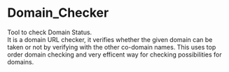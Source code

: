 # Domain_Checker
Tool to check Domain Status.  
It is a domain URL checker, it verifies whether the given domain can be taken or not by verifying with the other co-domain names.
This uses top order domain checking and very efficent way for checking possibilities for domains.
